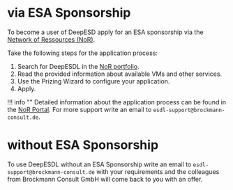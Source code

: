 # via ESA Sponsorship

To become a user of DeepESD apply for an ESA sponsorship via the [Network of Ressources (NoR)](https://nor-discover.org/).

Take the following steps for the application process:

1. Search for DeepESDL in the [NoR portfolio](https://portfolio.nor-discover.org/).
2. Read the provided information about available VMs and other services.
3. Use the Prizing Wizard to configure your application.
4. Apply.

!!! info ""
    Detailed information about the application process can be found in the [NoR Portal](https://nor-discover.org/en/sponsorship/).
    For more support write an email to `esdl-support@brockmann-consult.de`.

# without ESA Sponsorship
To use DeepESDL without an ESA Sponsorship write an email to `esdl-support@brockmann-consult.de` with your requirements
and the colleagues from Brockmann Consult GmbH will come back to you with an offer.

